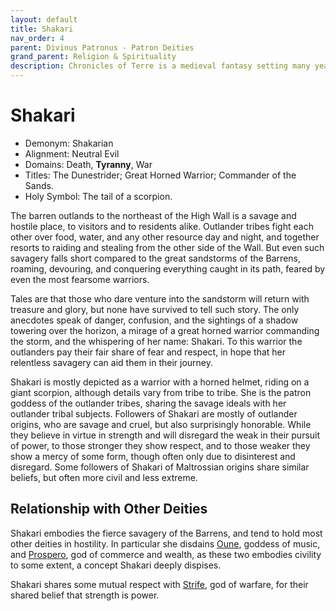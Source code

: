 ```yaml
---
layout: default
title: Shakari
nav_order: 4
parent: Divinus Patronus - Patron Deities
grand_parent: Religion & Spirituality
description: Chronicles of Terre is a medieval fantasy setting many years in the writing.
---
```


# Shakari

- Demonym: Shakarian 
- Alignment: Neutral Evil
- Domains: Death, **Tyranny**, War
- Titles: The Dunestrider; Great Horned Warrior; Commander of the Sands.
- Holy Symbol: The tail of a scorpion.

The barren outlands to the northeast of the High Wall is a savage and hostile place, to visitors and to residents alike. Outlander tribes fight each other over food, water, and any other resource day and night, and together resorts to raiding and stealing from the other side of the Wall. But even such savagery falls short compared to the great sandstorms of the Barrens, roaming, devouring, and conquering everything caught in its path, feared by even the most fearsome warriors.

Tales are that those who dare venture into the sandstorm will return with treasure and glory, but none have survived to tell such story. The only anecdotes speak of danger, confusion, and the sightings of a shadow towering over the horizon, a mirage of a great horned warrior commanding the storm, and the whispering of her name: Shakari. To this warrior the outlanders pay their fair share of fear and respect, in hope that her relentless savagery can aid them in their journey.

Shakari is mostly depicted as a warrior with a horned helmet, riding on a giant scorpion, although details vary from tribe to tribe. She is the patron goddess of the outlander tribes, sharing the savage ideals with her outlander tribal subjects. Followers of Shakari are mostly of outlander origins, who are savage and cruel, but also surprisingly honorable. While they believe in virtue in strength and will disregard the weak in their pursuit of power, to those stronger they show respect, and to those weaker they show a mercy of some form, though often only due to disinterest and disregard. Some followers of Shakari of Maltrossian origins share similar beliefs, but often more civil and less extreme.

## Relationship with Other Deities

Shakari embodies the fierce savagery of the Barrens, and tend to hold most other deities in hostility. In particular she disdains [Oune](../pars/Oune), goddess of music, and [Prospero](../pars/Prospero), god of commerce and wealth, as these two embodies civility to some extent, a concept Shakari deeply dispises.

Shakari shares some mutual respect with [Strife](../maioris/Strife), god of warfare, for their shared belief that strength is power. 